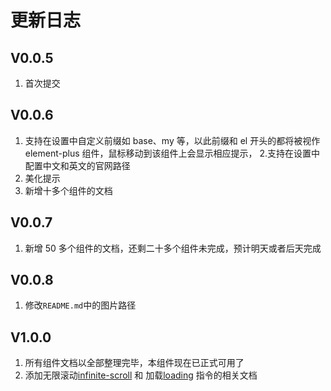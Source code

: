 # 更新日志

## V0.0.5

1. 首次提交

## V0.0.6

1. 支持在设置中自定义前缀如 base、my 等，以此前缀和 el 开头的都将被视作 element-plus 组件，鼠标移动到该组件上会显示相应提示， 2.支持在设置中配置中文和英文的官网路径
2. 美化提示
3. 新增十多个组件的文档

## V0.0.7

1. 新增 50 多个组件的文档，还剩二十多个组件未完成，预计明天或者后天完成

## V0.0.8

1. 修改`README.md`中的图片路径

## V1.0.0

1. 所有组件文档以全部整理完毕，本组件现在已正式可用了
2. 添加无限滚动[infinite-scroll](https://element-plus.org/zh-CN/component/infinite-scroll.html) 和 加载[loading](https://element-plus.org/zh-CN/component/loading.html) 指令的相关文档
